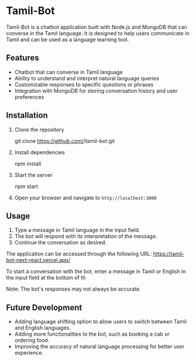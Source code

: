 # Tamil-Bot

Tamil-Bot is a chatbot application built with Node.js and MongoDB that can converse in the Tamil language. It is designed to help users communicate in Tamil and can be used as a language learning tool.

## Features

- Chatbot that can converse in Tamil language
- Ability to understand and interpret natural language queries
- Customizable responses to specific questions or phrases
- Integration with MongoDB for storing conversation history and user preferences

## Installation

1. Clone the repository
   
   git clone https://github.com/<your-username>/tamil-bot.git

2. Install dependencies
   
   npm install


3. Start the server
   
   npm start


5. Open your browser and navigate to `http://localhost:3000`

## Usage

1. Type a message in Tamil language in the input field.
2. The bot will respond with its interpretation of the message.
3. Continue the conversation as desired.

The application can be accessed through the following URL: https://tamil-bot-next-react.vercel.app/

To start a conversation with the bot, enter a message in Tamil or English in the input field at the bottom of th

Note: The bot's responses may not always be accurate.

## Future Development
- Adding language shifting option to allow users to switch between Tamil and English languages.
- Adding more functionalities to the bot, such as booking a cab or ordering food.
- Improving the accuracy of natural language processing for better user experience.



